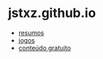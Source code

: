 # jstxz.github.io 

 - [resumos](materias/resumos.md)
 - [jogos](jogo/jogos.md)
 - [conteúdo gratuito](etc/freemedia.md)


